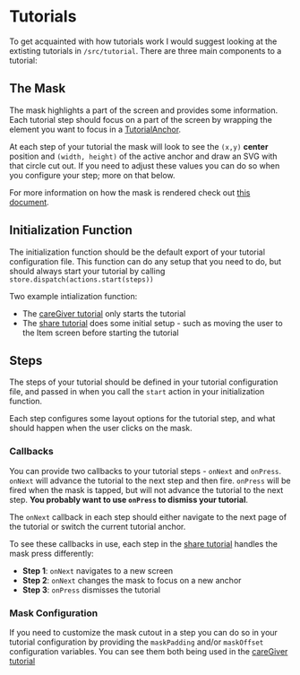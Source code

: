 # Tutorials
To get acquainted with how tutorials work I would suggest looking at the extisting tutorials in `/src/tutorial`. There are three main components to a tutorial: 

## The Mask
The mask highlights a part of the screen and provides some information. Each tutorial step should focus on a part of the screen by wrapping the element you want to focus in a [TutorialAnchor](../src/component/TutorialAnchor/TutorialAnchor.js).

At each step of your tutorial the mask will look to see the `(x,y)` **center** position and `(width, height)` of the active anchor and draw an SVG with that circle cut out. If you need to adjust these values you can do so when you configure your step; more on that below.

For more information on how the mask is rendered check out [this document](../src/component/Mask/Mask.readme.md).

## Initialization Function
The initialization function should be the default export of your tutorial configuration file. This function can do any setup that you need to do, but should always start your tutorial by calling `store.dispatch(actions.start(steps))`

Two example intialization function:
- The [careGiver tutorial](../src/tutorial/careGiver.js) only starts the tutorial
- The [share tutorial](../src/tutorial/share.js) does some initial setup - such as moving the user to the Item screen before starting the tutorial

## Steps
The steps of your tutorial should be defined in your tutorial configuration file, and passed in when you call the `start` action in your initialization function.

Each step configures some layout options for the tutorial step, and what should happen when the user clicks on the mask.

### Callbacks
You can provide two callbacks to your tutorial steps - `onNext` and `onPress`. `onNext` will advance the tutorial to the next step and then fire. `onPress` will be fired when the mask is tapped, but will not advance the tutorial to the next step. **You probably want to use `onPress` to dismiss your tutorial**.

The `onNext` callback in each step should either navigate to the next page of the tutorial or switch the current tutorial anchor. 

To see these callbacks in use, each step in the [share tutorial](../src/tutorial/share.js) handles the mask press differently:
- **Step 1**: `onNext` navigates to a new screen 
- **Step 2**: `onNext` changes the mask to focus on a new anchor
- **Step 3**: `onPress` dismisses the tutorial

### Mask Configuration
If you need to customize the mask cutout in a step you can do so in your tutorial configuration by providing the `maskPadding` and/or `maskOffset` configuration variables. You can see them both being used in the [careGiver tutorial](../src/tutorial/careGiver.js)

